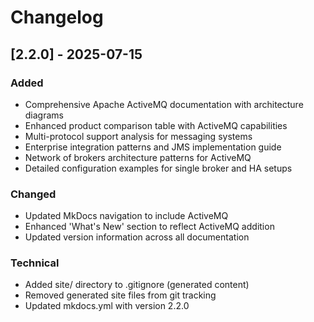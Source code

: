# Changelog

## [2.2.0] - 2025-07-15

### Added
- Comprehensive Apache ActiveMQ documentation with architecture diagrams
- Enhanced product comparison table with ActiveMQ capabilities
- Multi-protocol support analysis for messaging systems
- Enterprise integration patterns and JMS implementation guide
- Network of brokers architecture patterns for ActiveMQ
- Detailed configuration examples for single broker and HA setups

### Changed
- Updated MkDocs navigation to include ActiveMQ
- Enhanced 'What's New' section to reflect ActiveMQ addition
- Updated version information across all documentation

### Technical
- Added site/ directory to .gitignore (generated content)
- Removed generated site files from git tracking
- Updated mkdocs.yml with version 2.2.0
